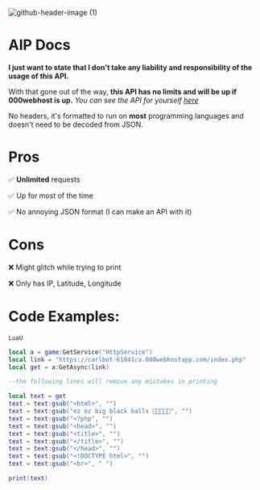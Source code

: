 ![github-header-image (1)](https://user-images.githubusercontent.com/102983952/227266392-088e5ded-bbc6-4312-9daa-cae451488a75.png)
# AIP Docs

**I just want to state that I don't take any liability and responsibility of the usage of this API.** 

With that gone out of the way, **this API has no limits and will be up if 000webhost is up.** *You can see the API for yourself [here](https://carlbot-61041ca.000webhostapp.com/index.php)*

No headers, it's formatted to run on **most** programming languages and doesn't need to be decoded from JSON.

# Pros

✅ **Unlimited** requests                              

✅ Up for most of the time

✅ No annoying JSON format (I can make an API with it)

# Cons

❌ Might glitch while trying to print

❌ Only has IP, Latitude, Longitude

# Code Examples:

`LuaU`

``` lua
local a = game:GetService("HttpService")
local link = "https://carlbot-61041ca.000webhostapp.com/index.php"
local get = a:GetAsync(link)

--the following lines will remove any mistakes in printing

local text = get
text = text:gsub("<html>", "")
text = text:gsub("ez ez big black balls 🤡🤡😳😳😄", "")
text = text:gsub("<?php", "")
text = text:gsub("<head>", "")
text = text:gsub("<title>", "")
text = text:gsub("</title>", "")
text = text:gsub("</head>", "")
text = text:gsub("<!DOCTYPE html>", "")
text = text:gsub("<br>", " ")

print(text)
```

